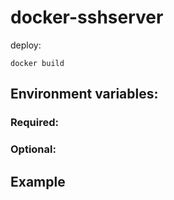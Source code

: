 # docker-sshserver
deploy:
```
docker build 
```
## Environment variables:
### Required:

### Optional:


## Example 

